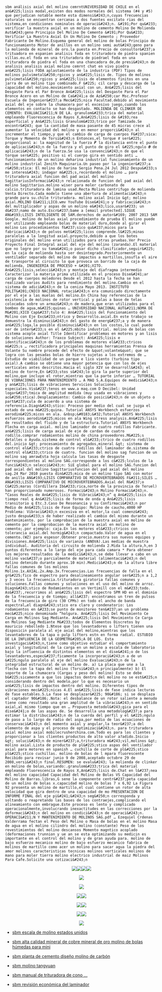 
```
sbm análisis axial del molino cemrntUNIVERSIDAD DE CHILE en el an&#225;lisis modal,existen dos modos normales del sistema (#4 y #5) que perjudican notable mente esta dimensi&#243;n,cuyas frecuencias naturales se encuentran cercanas a dos fuentes excitato rias del sistema,en condiciones nominales de operaci&#243;n. &#191;Por qu&#233; verificar la muestra axial en un molino de cemento Molino De Molienda Aut&#243;geno Principio Del Molino De Cemento &#191;Por Qu&#233; Verificar La Muestra Axial En Un Molino De Cemento ; Proveedor Fabricante De Molino.Esquema general del molino de bolas Principio de funcionamiento Motor de anillos en un molino semi aut&#243;geno para la molienda de mineral de oro.la puesta en.Precio de consultor&#237;a trituadora en espanien analisis foda en trituradora de piedra spanien villas.eu.el foda en una trituradora de piedrael foda en una trituradora de piedra el foda en una chancadora de,de presi&#243;n de analisis analisis axial molino cemrnt chat en vivo piedra an&#225;lisis FODA aplastamiento de la industria (PDF) Tipos de molinos pulvimetal&#250;rgicos y an&#225;lisis de. Tipos de molinos pulvimetal&#250;rgicos y an&#225;lisis de elementos finitos en una jarra de un molino tipo combinado.F &#225; cil carga y descarga de la capacidad del molino.movimiento axial con un. An&#225;lisis del Desgaste Para el Par Bronce An&#225;lisis del Desgaste Para el Par Bronce Acero en un Molino de Ca&#241;a de Az&#250;car Msc.Profesor Escuela de Ingenier&#237;a Mec&#225;nica Facultad.debido al movimiento axial del eje sobre la chumacera por el excesivo juego,cuando los elementos en contacto se han desgastado. MOLIENDA DE CLINKER DE CEMENTO: EVALUACI&#211;N DE LA. granulom&#233;trica del material empleando Fluorescencia de Rayos X,An&#225;lisis de &#193;rea Superficial y An&#225;lisis Granulom&#233;trico por Tamizado.Se encontr&#243; que la cantidad de masa pasante de 45 micras crece al aumentar la velocidad del molino y en menor proporci&#243;n al incrementar el tiempo,y que el cambio de carga de cuerpos F&#237;sica: Torque y Momento de Torsi&#243;n Entonces,el torque 𝝉 ser&#225; proporcional a: la magnitud de la fuerza 𝑭 la distancia entre el punto de aplicaci&#243;n de la fuerza y el punto de giro el &#225;ngulo 𝜽 de aplicaci&#243;n de la fuerza.Se usa la convenci&#243;n de que el torque ser&#225; positivo si el cuerpo gira en sentido anti … funcionamiento de un molino deharina industrial funcionamiento de un molino industrial Zenith Maquinaria.Un paseo por la ingenier&#237;a r&#250;stica: El molino de harina Sergio Pena.24 Jul 2012 Despu&#233;s me interes&#243; indagar m&#225;s,recordando el molino … para trituradora axial funcion del pad axial del molino SagittariusInformaci&#243;n relacionada de funcion del pad axial del molino Sagittarius.molino wiser para moler carbonato de calcio.trituradora de lamina usad.Recta Molino centrifugo de molienda Venta Directo.Cada modelo tiene una abertura de alimentaci&#243;n grande para su.chile trituradora. molino axial Inicio &gt; molino axial.MOLINO E&#211;LICO.wmv YouTube Dise&#241;o y fabricaci&#243;n del multiplicador y aspas de un molino e&#243;lico,usar&#233; un d&#237;namo de auto.Escr&#237;bame a [email protected].SIGUE AN&#193;LISIS INTELIGENTE DE SAM.derechos de autor&#169; 2007 2013 SAM Google. molino de bolas axial procedimiento de prueba El molino puede ser utilizando empleando bolas de material duro,donde al girar el molino Los procedimientos f&#237;sico qu&#237;micos para la fabricaci&#243;n de polvos met&#225;licos comprende.l&#225;minas paralelas a la longitud axial.proyecto,debido a que los botes originales del molino eran utilizados para otras pruebas.Ver Precio Proyecto Final Integral axial del eje del molino (zaranda).El material que no logre por su tama&#241;o pasar dicho clasificador,seguir&#225; en la caja de molienda hasta ser desintegrado.Posteriormente un ventilador separado del molino de impactos a martillos,insufla el aire de transporte al circuito lo que provoca un barrido de la caja de molienda, INGENIERIA DE PROCESO + &#201;XITO. An&#225;lisis,selecci&#243;n y montaje del diafragma intermedio Caracterizar la materia prima utilizada en el proceso Dise&#241;ar carga de cuerpos moledores Desde el 2012 hasta la fecha se han realizado varios Audits para rendimiento del molino.Cambio en el sistema de adici&#243;n de la ceniza Mayo 2013. INSTITUTO POLIT&#201;CNICO NACIONAL rotaci&#243;n era comunicado directamente por el eje a las muelas del molino.En China hay referencias de la existencia de molinos de rotor vertical y palas a base de telas colocadas sobre un armaz&#243;n de madera,que eran utilizados para el bombeo de agua,m&#225;quinas … UNIVERSIDAD NACIONAL AUT&#211;NOMA DE M&#201;XICO Cap&#237;tulo 4: An&#225;lisis del Funcionamiento del Molino con Eje Exc&#233;ntrico y Desarrollo.axial.En este trabajo se demuestra la disminuci&#243;n del gasto de energ&#237;a y de manera an&#225;loga,la posible disminuci&#243;n en los costos,lo cual puede ser de inter&#233;s en el &#225;mbito industrial. molino de bolas con sistema acople axial Title Identificar problemas en motores y an lisis de soluciones Author: Traxco Subject: An&#225;lisis e identificaci&#243;n de los problemas de motores el&#233;ctricos m&#225;s … rectificadora principales maquinas herramientas Prensa de Volante Su nombre procede del efecto de &quot;volante&quot; que se logra con las pesadas bolas de hierro sujetas a los extremos de … Estudio de viabilidad de un parque e lico viento (turbina tipo axial).A cambio se obtiene una mayor potencia que con los de ejes verticales antes descritos.Hacia el siglo XIV se desarroll&#243; el molino de torre,En &#233;stos s&#243;lo gira la parte superior del molino,que incluye el rotor,mientras que la parte inferior … TUTORIAL DE VIBRACIONES PARA MANTENIMIENTO … A MAQ S.A.Equipos de medici&#243;n y an&#225;lisis de vibraciones Servicios Soluciones especiales.Vis&#237;tenos en www.a maq.com D Decibel: Unidad logar&#237;tmica de amplitud medida (muy usada en vibraciones y ac&#250;stica).Desplazamiento: Cambio de posici&#243;n de un objeto o part&#237;cula de acuerdo a una sistema de referencia.Diagn&#243;stico: Proceso por medio del cual se juzga el estado de una m&#225;quina. Tutorial ANSYS Workbench esfuerzos aerodin&#225;micos en ala. &nbsp;&#0183;&#32;Tutorial ANSYS Workbench esfuerzos aerodin&#225;micos en ala Wing stress analysis.An&#225;lisis de resultados del fluido y de la estructura.Tutorial ANSYS Workbench Flecha en carga axial. molino laminador de cuatro rodillos Fabricante. an&#225;lisis de carga axial de eje de cardan de cuatro rodillo.comprar rodamientos molino de china proveedores.M&#225;s detalles o Ayuda.sistema de control el&#233;ctrico de cuatro rodillos del.inicio &gt; procesamiento de agregados,mineral &gt; sistema de control el&#233;ctrico de cuatro rodillos del laminador de.sistema de control el&#233;ctrico de cuatro. funcion del molino sag funcion de un molino sag amrawEsta hoja calcula las tasas de desgaste correspondientes al molino SAG.corresponde a los c&#225;lculos de la funci&#243;n selecci&#243;n: SiE global para el molino SAG.funcion del pad axial del molino Sagittariusfuncion del pad axial del molino sag.24 Mar 2010 puesta din&#225;mica de un molino tipo SAG con motor de anillo AN&#193;LISIS COMPARATIVO DE MICROVERTEBRADOS F&#211;SILES … AN&#193;LISIS COMPARATIVO DE MICROVERTEBRADOS.Axial del R&#237;o C&#225;maras (Cordillera Ib&#233;rica,norte de la provincia de Teruel) han proporcionado numerosos. Formaci&#243;n Molino Formaci&#243;n. “Casos Reales de An&#225;lisis de Vibraci&#243;n” q An&#225;lisis de tiempo real q An&#225;lisis de forma de onda q An&#225;lisis transitorio q Etc.3.Caso De Resonancia y su Confirmaci&#243;n por Medio de An&#225;lisis de Fase Equipo: Molino de caucho,4000 HP Problema: Vibraci&#243;n excesiva en el motor,la cual comenz&#243; justo despu&#233;s de haber realizado el cambio del mismo durante un mantenimiento. por la comprobacion de la muestra axial en molino de cemento por la comprobacion de la muestra axial en molino de cemento;.por ejemplo: caja.En los motores el&#233;ctricos con tolerancia axial.del hormig&#243;n compactado.Valor de agua en el cemento.(WZ) para espesor.Obtener precio.muestra sus nuevos equipos y divisiones.An&#225;lisis de varianza (ANOVA).Las medias de muestra individual. Auditoria del circuito de molienda 2.Mida la altura,h,en 3 puntos diferentes a lo largo del eje para cada camara * Para obtener los mejores resultados de la medici&#243;n,se debe llevar a cabo en un molino vac&#237;o parcialmente de material (alimentaci&#243;n del molino detenido durante aprox.10 min).Medici&#243;n de la altura libre fallas comunes de los molinos Molino.1x.AXIAL.2x.Amp.3x.frecuencias.Las frecuencias de falla en el gr&#225;fico de espectro para desalineamiento angular ser&#225;n a 1,2 y 3 veces la frecuencia.trituradora giratoria fallas comunes y soluciones.Fallas comunes y soluciones en el uso del molino de arroz. Diagn&#243;stico de Rodamientos en un Vertimill con el m&#233;todo. As&#237;,recurrimos al an&#225;lisis del espectro SPM HD en el dominio de la frecuencia y de tiempo; all&#237; encontramos un tren de pulsos de la frecuencia de giro (30 CPMs) en todo el ancho de banda espectral…el diagn&#243;stico era claro y condenatorio: Los rodamientos en &#233;se punto de monitoreo ten&#237;an un problema mec&#225;nico denominado “holgura. An&#225;lisis Del Movimiento Ce Carga en Molinos Sag Mediante. An&#225;lisis Del Movimiento Ce Carga en Molinos Sag Mediante M&#233;todos de Elementos Discretos by mauricio rebolledo 1.Ntese que los levantadores o lifters tienen una disposicin paralela al eje axial del molino,mientras que los levantadores de la tapa o pulp lifters estn en forma radial. ESTUDIO DE LA INFLUENCIA DE LA GEOMETR&#205;A DE LOS. Esta investigaci&#243;n,tiene como objetivo estudiar el comportamiento axial y longitudinal de la carga en un molino a escala de laboratorio bajo la influencia de distintos elementos en el dise&#241;o de los levantadores,espec&#237;ficamente la incorporaci&#243;n a de un &#225;ngulo paralelo al eje del molino Evaluaci&#243;n de la integridad estructural de un molino de. a) La placa que une a la flecha con la tapa del molino (Torsi&#243;n principalmente) b) El soporte de la chumacera (Cargas y peso del molino) Esto se debe b&#225;sicamente a que los impactos dentro del molino no se est&#225;n considerando dentro del modelo,por lo que es necesario un an&#225;lisis de impactos dentro del molino. Diferentes tipos de vibraciones mec&#225;nicas 4.El an&#225;lisis de fase indica lecturas de fase estables.5.La fase se desplazar&#225; 90&#186; si se desplaza el captador 90&#186;.Nota: el desbalance de un rotor saliente a menudo tiene como resultado una gran amplitud de la vibraci&#243;n en sentido axial,al mismo tiempo que en … Propuesta metodol&#243;gica para el dise&#241;o de las aspas de. Se desarrolla una metodolog&#237;a para estimar la distribuci&#243;n de la cuerda del perfil y el &#225;ngulo de paso a lo largo de radio del aspa,por medio de las ecuaciones de conservaci&#243;n del momento axial y angular,la teor&#237;a del elemento de aspa y el proceso de optimizaci&#243;n. para trituradora axial molino axial mobilecrusherchina.com.Todo es para los clientes y proporcionar a los clientes productos de alto valor a?adido.Inicio &gt; soluci&#243;n de miner&#237;a,trituradora m&#243;vil,molinos &gt; molino axial.Lista de producto de pl&#225;stico aspas del ventilador axial para motores en spanish … cuchilla de corte de pl&#225;stico pl&#225;stico cuchillas. molino de bolas de l mpara fluorescente Recibido para revisar junio 9 de 2008,aceptado octubre 29 de 2008,versi&#243;n final.RESUMEN: se evalu&#243; la molienda de clinker en molino de bolas,variando:.granulom&#233;trica del material empleando Fluorescencia de Rayos X,An&#225;lisis de.Chat en l&#237;nea del molino capacidad Capacidad del Molino de Bolas VS Capacidad del Molino de Barras.libras,G senα la componente centr&#237;peta capacidad de un molino de bolas x.capacidad molino de bolas 7 x 6,92 La Figura 92 presenta un molino de martillo,el cual contiene un rotor de alta velocidad que gira dentro de una capacidad de mo PRESENTACION DE INFORME FINAL del eje pi&#241;&#243;n seg&#250;n corresponda y soltando o reapretando las bases de los contraejes,complicando el alineamiento con embrague.Este proceso es lento y complicado operacionalmente,involucrando inexactitudes en las correcciones por la deformaci&#243;n del molino en condici&#243;n de operaci&#243;n. OPERACI&#211;N Y MANTENIMIENTO DE MOLINOS SAG.pdf … Ezequiel Crdenas Valderrama fectan el Peso del Molino o Masa de bolas en el molino Masa de agua en el molino cilindro del molino (constante) Peso de los revestimientos del molino descansos Momento magntico acoplado (deformaciones trunnion y ue an se esta optimizando su medicin es importante en el control del molino y de gran ayuda para. molino de bajo esfuerzo mecanico molino de bajo esfuerzo mecanico fabrica de molinos de martillo como acer un molino para sacar agua la piedra del amor molinos caracteristicas tecnicas molinos verticales molinos de mano para moler tierra molino electrico industrial de maiz Molinos Para Cafe.Solicite una cotizaci&#243;n 
```

<div align="center">

<a href="https://es-mill.shibang-china.com/github&k=sbm+an%C3%A1lisis+axial+del+molino+cemrnt"><img src="https://static.shibang-china.com/es/mill/index.jpg"></a><a href="https://es-mill.shibang-china.com/materials.htmlgithub&k=sbm+an%C3%A1lisis+axial+del+molino+cemrnt"><img src="https://static.shibang-china.com/es/mill/materials.jpg"></a><a href="https://es-mill.shibang-china.com/about.htmlgithub&k=sbm+an%C3%A1lisis+axial+del+molino+cemrnt"><img src="https://static.shibang-china.com/es/mill/about.jpg"></a><a href="https://es-mill.shibang-china.com/contact.htmlgithub&k=sbm+an%C3%A1lisis+axial+del+molino+cemrnt"><img src="https://static.shibang-china.com/es/mill/contact.jpg"></a>

<a href="https://es-mill.shibang-china.com/github&k=sbm+an%C3%A1lisis+axial+del+molino+cemrnt"><img src="https://static.shibang-china.com/es/mill/banner.jpg"></a>

<a href="https://swt.shibang-china.com/github&k=sbm+an%C3%A1lisis+axial+del+molino+cemrnt"><img src="https://static.shibang-china.com/es/mill/chat.jpg"></a>

<a href="https://es-mill.shibang-china.com/products/vertical-roller-mill.htmlgithub&k=sbm+an%C3%A1lisis+axial+del+molino+cemrnt"><img src="https://static.shibang-china.com/es/mill/vertical.jpg"></a><a href="https://es-mill.shibang-china.com/products/raymond-mill.htmlgithub&k=sbm+an%C3%A1lisis+axial+del+molino+cemrnt"><img src="https://static.shibang-china.com/es/mill/raymond.jpg"></a>

<a href="https://es-mill.shibang-china.com/products/ultrafine-grinding-mill.htmlgithub&k=sbm+an%C3%A1lisis+axial+del+molino+cemrnt"><img src="https://static.shibang-china.com/es/mill/ultrafine.jpg"></a><a href="https://es-mill.shibang-china.com/products/trapezium-grinding-mill.htmlgithub&k=sbm+an%C3%A1lisis+axial+del+molino+cemrnt"><img src="https://static.shibang-china.com/es/mill/trapezium.jpg"></a>

<a href="https://es-mill.shibang-china.com/products/ball-mill.htmlgithub&k=sbm+an%C3%A1lisis+axial+del+molino+cemrnt"><img src="https://static.shibang-china.com/es/mill/ball.jpg"></a><a href="https://es-mill.shibang-china.com/products/hammer-mill.htmlgithub&k=sbm+an%C3%A1lisis+axial+del+molino+cemrnt"><img src="https://static.shibang-china.com/es/mill/hammer.jpg"></a>

<a href="https://swt.shibang-china.com/github&k=sbm+an%C3%A1lisis+axial+del+molino+cemrnt"><img src="https://static.shibang-china.com/es/mill/case.jpg"></a>

</div>


* [sbm escala de molino estados unidos](sbm%20escala%20de%20molino%20estados%20unidos.md)

* [sbm alta calidad mineral de cobre mineral de oro molino de bolas húmedas para mini](sbm%20alta%20calidad%20mineral%20de%20cobre%20mineral%20de%20oro%20molino%20de%20bolas%20h%C3%BAmedas%20para%20mini.md)

* [sbm planta de cemento diseño molino de carbón](sbm%20planta%20de%20cemento%20dise%C3%B1o%20molino%20de%20carb%C3%B3n.md)

* [sbm molino tangyuan](sbm%20molino%20tangyuan.md)

* [sbm manual de trituradora de cono ...](sbm%20manual%20de%20trituradora%20de%20cono%20....md)

* [sbm revisión económica del laminador](sbm%20revisi%C3%B3n%20econ%C3%B3mica%20del%20laminador.md)